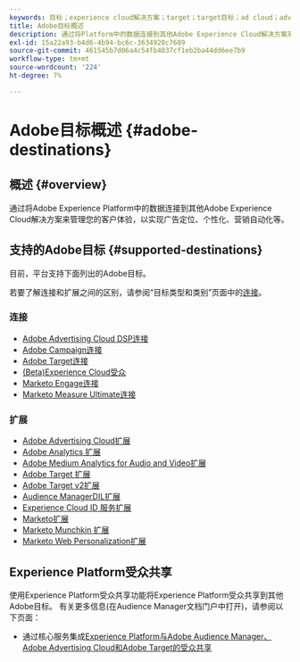 ```yaml
---
keywords: 目标；experience cloud解决方案；target；target目标；ad cloud；advertising cloud；audience manager；adobe target目标；target；audience manager目标；
title: Adobe目标概述
description: 通过将Platform中的数据连接到其他Adobe Experience Cloud解决方案来管理您的客户体验，以实现广告定位、个性化、营销自动化等
exl-id: 15a22a93-b4d6-4b94-bc6c-3634920c7689
source-git-commit: 461545b7d06a4c54fb4037cf1eb2ba44dd6ee7b9
workflow-type: tm+mt
source-wordcount: '224'
ht-degree: 7%

---
```


# Adobe目标概述 {#adobe-destinations}

## 概述 {#overview}

通过将Adobe Experience Platform中的数据连接到其他Adobe Experience Cloud解决方案来管理您的客户体验，以实现广告定位、个性化、营销自动化等。

## 支持的Adobe目标 {#supported-destinations}

目前，平台支持下面列出的Adobe目标。

若要了解连接和扩展之间的区别，请参阅“目标类型和类别”页面中的[连接](../../destination-types.md#connections)。

### 连接

* [Adobe Advertising Cloud DSP连接](/help/destinations/catalog/advertising/adobe-advertising-cloud-connection.md)
* [Adobe Campaign连接](../email-marketing/adobe-campaign.md)
* [Adobe Target连接](/help/destinations/catalog/personalization/adobe-target-connection.md)
* [(Beta)Experience Cloud受众](/help/destinations/catalog/adobe/experience-cloud-audiences.md)
* [Marketo Engage连接](/help/destinations/catalog/adobe/marketo-engage.md)
* [Marketo Measure Ultimate连接](/help/destinations/catalog/adobe/marketo-measure-ultimate.md)

### 扩展

* [Adobe Advertising Cloud扩展](../advertising/adobe-advertising-cloud.md)
* [Adobe Analytics 扩展](../analytics/adobe-analytics.md)
* [Adobe Medium Analytics for Audio and Video扩展](../analytics/adobe-video-analytics.md)
* [Adobe Target 扩展](../personalization/adobe-target.md)
* [Adobe Target v2扩展](../personalization/adobe-target-v2.md)
* [Audience ManagerDIL扩展](../data-management/aam-dil-extension.md)
* [Experience Cloud ID 服务扩展](../personalization/adobe-ecid.md)
* [Marketo扩展](../email/marketo.md)
* [Marketo Munchkin 扩展](../email/marketo-munchkin.md)
* [Marketo Web Personalization扩展](../personalization/marketo-web-personalization.md)

## Experience Platform受众共享

使用Experience Platform受众共享功能将Experience Platform受众共享到其他Adobe目标。 有关更多信息(在Audience Manager文档门户中打开)，请参阅以下页面：

* 通过核心服务集成[Experience Platform与Adobe Audience Manager、Adobe Advertising Cloud和Adobe Target的受众共享](https://experienceleague.adobe.com/docs/audience-manager/user-guide/implementation-integration-guides/integration-experience-platform/aam-aep-audience-sharing.html)

